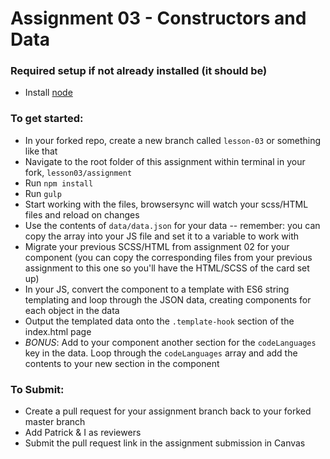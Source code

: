 # Assignment 03 - Constructors and Data

### Required setup if not already installed (it should be)
- Install [node](https://nodejs.org/en/)

### To get started:
-	In your forked repo, create a new branch called `lesson-03` or something like that
-   Navigate to the root folder of this assignment within terminal in your fork, `lesson03/assignment`
-   Run `npm install`
-   Run `gulp`
-   Start working with the files, browsersync will watch your scss/HTML files and reload on changes
- 	Use the contents of `data/data.json` for your data -- remember: you can copy the array into your JS file and set it to a variable to work with
- 	Migrate your previous SCSS/HTML from assignment 02 for your component (you can copy the corresponding files from your previous assignment to this one so you'll have the HTML/SCSS of the card set up)
- 	In your JS, convert the component to a template with ES6 string templating and loop through the JSON data, creating components for each object in the data
- 	Output the templated data onto the `.template-hook` section of the index.html page
- 	*BONUS*: Add to your component another section for the `codeLanguages` key in the data. Loop through the `codeLanguages` array and add the contents to your new section in the component 

### To Submit:
- Create a pull request for your assignment branch back to your forked master branch
- Add Patrick & I as reviewers
- Submit the pull request link in the assignment submission in Canvas